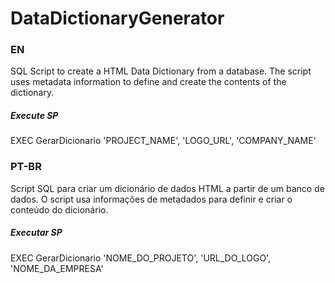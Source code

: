 # DataDictionaryGenerator

### EN
SQL Script to create a HTML Data Dictionary from a database.
The script uses metadata information to define and create the contents of the dictionary.

##### Execute SP
EXEC GerarDicionario 'PROJECT_NAME', 'LOGO_URL', 'COMPANY_NAME'

### PT-BR
Script SQL para criar um dicionário de dados HTML a partir de um banco de dados.
O script usa informações de metadados para definir e criar o conteúdo do dicionário.

##### Executar SP
EXEC GerarDicionario 'NOME_DO_PROJETO', 'URL_DO_LOGO', 'NOME_DA_EMPRESA'
